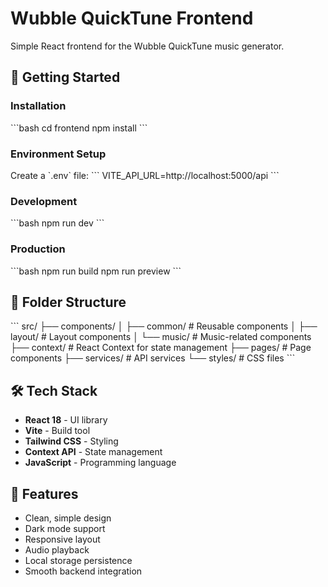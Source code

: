 # Wubble QuickTune Frontend

Simple React frontend for the Wubble QuickTune music generator.

## 🚀 Getting Started

### Installation
\`\`\`bash
cd frontend
npm install
\`\`\`

### Environment Setup
Create a \`.env\` file:
\`\`\`
VITE_API_URL=http://localhost:5000/api
\`\`\`

### Development
\`\`\`bash
npm run dev
\`\`\`

### Production
\`\`\`bash
npm run build
npm run preview
\`\`\`

## 📁 Folder Structure

\`\`\`
src/
├── components/
│   ├── common/          # Reusable components
│   ├── layout/          # Layout components
│   └── music/           # Music-related components
├── context/             # React Context for state management
├── pages/               # Page components
├── services/            # API services
└── styles/              # CSS files
\`\`\`

## 🛠️ Tech Stack

- **React 18** - UI library
- **Vite** - Build tool
- **Tailwind CSS** - Styling
- **Context API** - State management
- **JavaScript** - Programming language

## 📱 Features

- Clean, simple design
- Dark mode support
- Responsive layout
- Audio playback
- Local storage persistence
- Smooth backend integration
